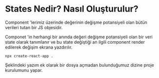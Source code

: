 # States Nedir? Nasıl Oluşturulur? 

Component 'lerimiz üzerinde değerinin değişme potansiyeli olan bütün verileri tutan bir JS objesidir.

Componet 'in herhangi bir anında değeri değişme potansiyeli olan bir veri state olarak tanımlanır ve bu state değiştiği an ilgili component render edilerek değişim ekrana yazdırılır.

    npx create-react-app . 

Şeklindeki yazım ek olarak bir dosya açmadan bulunduğumuz dizine proje kurulumunu yapar.